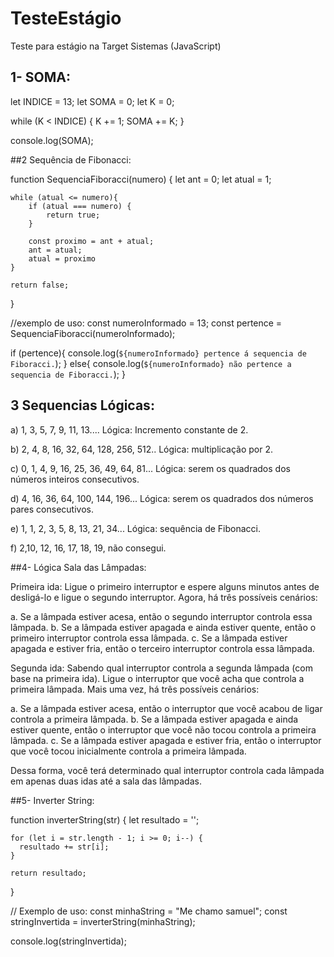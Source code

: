 # TesteEstágio
Teste para estágio na Target Sistemas (JavaScript)

## 1- SOMA:

let INDICE = 13;
let SOMA = 0;
let K = 0;

while (K < INDICE) {
    K += 1;
    SOMA += K;
}

console.log(SOMA);


##2 Sequência de Fibonacci:

function SequenciaFiboracci(numero) {
    let ant = 0;
    let atual = 1;

    while (atual <= numero){
        if (atual === numero) {
            return true;
        }

        const proximo = ant + atual;
        ant = atual;
        atual = proximo
    }

    return false;
}

//exemplo de uso:
const numeroInformado = 13;
const pertence = SequenciaFiboracci(numeroInformado);

if (pertence){
    console.log(`${numeroInformado} pertence á sequencia de Fiboracci.`);
} else{
    console.log(`${numeroInformado} não pertence a sequencia de Fiboracci.`);
}


## 3 Sequencias Lógicas:

a) 1, 3, 5, 7, 9, 11, 13.... Lógica: Incremento constante de 2.

b) 2, 4, 8, 16, 32, 64, 128, 256, 512..  Lógica: multiplicação por 2. 

c) 0, 1, 4, 9, 16, 25, 36, 49, 64, 81...  Lógica: serem os quadrados dos números inteiros consecutivos.

d) 4, 16, 36, 64, 100, 144, 196...  Lógica: serem os quadrados dos números pares consecutivos. 

e) 1, 1, 2, 3, 5, 8, 13, 21, 34... Lógica: sequência de Fibonacci.

f) 2,10, 12, 16, 17, 18, 19, não consegui.


##4- Lógica Sala das Lâmpadas:

Primeira ida:
Ligue o primeiro interruptor e espere alguns minutos antes de desligá-lo e ligue o segundo interruptor.
Agora, há três possíveis cenários:

a. Se a lâmpada estiver acesa, então o segundo interruptor controla essa lâmpada.
b. Se a lâmpada estiver apagada e ainda estiver quente, então o primeiro interruptor controla essa lâmpada.
c. Se a lâmpada estiver apagada e estiver fria, então o terceiro interruptor controla essa lâmpada.

Segunda ida:
Sabendo qual interruptor controla a segunda lâmpada (com base na primeira ida).
Ligue o interruptor que você acha que controla a primeira lâmpada.
Mais uma vez, há três possíveis cenários:

a. Se a lâmpada estiver acesa, então o interruptor que você acabou de ligar controla a primeira lâmpada.
b. Se a lâmpada estiver apagada e ainda estiver quente, então o interruptor que você não tocou controla a primeira lâmpada.
c. Se a lâmpada estiver apagada e estiver fria, então o interruptor que você tocou inicialmente controla a primeira lâmpada.

Dessa forma, você terá determinado qual interruptor controla cada lâmpada em apenas duas idas até a sala das lâmpadas.

##5- Inverter String:

function inverterString(str) {
    let resultado = '';
  
    for (let i = str.length - 1; i >= 0; i--) {
      resultado += str[i];
    }
  
    return resultado;
  }
  
  // Exemplo de uso:
  const minhaString = "Me chamo samuel";
  const stringInvertida = inverterString(minhaString);
  
  console.log(stringInvertida);
  
